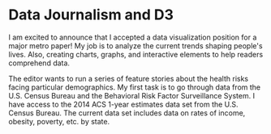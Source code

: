 # Data Journalism and D3

I am excited to announce that I accepted a data visualization position for a major metro paper!  My job is to analyze the current trends shaping people's lives. Also, creating charts, graphs, and interactive elements to help readers comprehend data.

The editor wants to run a series of feature stories about the health risks facing particular demographics. My first task is to go through data from the U.S. Census Bureau and the Behavioral Risk Factor Surveillance System. I have access to the 2014 ACS 1-year estimates data set from the U.S. Census Bureau. The current data set includes data on rates of income, obesity, poverty, etc. by state.

